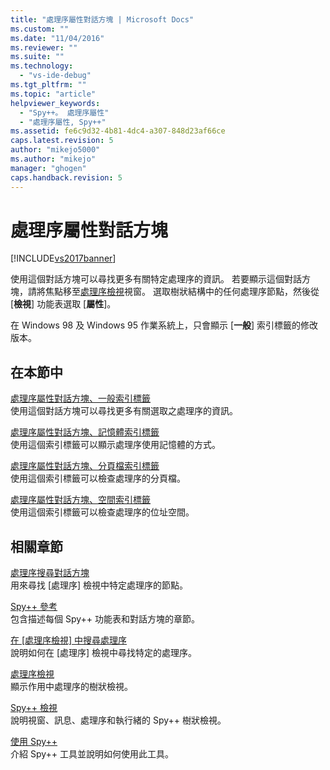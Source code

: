 ```yaml
---
title: "處理序屬性對話方塊 | Microsoft Docs"
ms.custom: ""
ms.date: "11/04/2016"
ms.reviewer: ""
ms.suite: ""
ms.technology: 
  - "vs-ide-debug"
ms.tgt_pltfrm: ""
ms.topic: "article"
helpviewer_keywords: 
  - "Spy++。 處理序屬性"
  - "處理序屬性, Spy++"
ms.assetid: fe6c9d32-4b81-4dc4-a307-848d23af66ce
caps.latest.revision: 5
author: "mikejo5000"
ms.author: "mikejo"
manager: "ghogen"
caps.handback.revision: 5
---
```

# 處理序屬性對話方塊
[!INCLUDE[vs2017banner](../code-quality/includes/vs2017banner.md)]

使用這個對話方塊可以尋找更多有關特定處理序的資訊。  若要顯示這個對話方塊，請將焦點移至[處理序檢視](../debugger/processes-view.md)視窗。  選取樹狀結構中的任何處理序節點，然後從 \[**檢視**\] 功能表選取 \[**屬性**\]。  
  
 在 Windows 98 及 Windows 95 作業系統上，只會顯示 \[**一般**\] 索引標籤的修改版本。  
  
## 在本節中  
 [處理序屬性對話方塊、一般索引標籤](../debugger/general-tab-thread-properties-dialog-box.md)  
 使用這個對話方塊可以尋找更多有關選取之處理序的資訊。  
  
 [處理序屬性對話方塊、記憶體索引標籤](../debugger/memory-tab-process-properties-dialog-box.md)  
 使用這個索引標籤可以顯示處理序使用記憶體的方式。  
  
 [處理序屬性對話方塊、分頁檔索引標籤](../debugger/page-file-tab-process-properties-dialog-box.md)  
 使用這個索引標籤可以檢查處理序的分頁檔。  
  
 [處理序屬性對話方塊、空間索引標籤](../debugger/space-tab-process-properties-dialog-box.md)  
 使用這個索引標籤可以檢查處理序的位址空間。  
  
## 相關章節  
 [處理序搜尋對話方塊](../debugger/process-search-dialog-box.md)  
 用來尋找 \[處理序\] 檢視中特定處理序的節點。  
  
 [Spy\+\+ 參考](../debugger/spy-increment-reference.md)  
 包含描述每個 Spy\+\+ 功能表和對話方塊的章節。  
  
 [在 &#91;處理序檢視&#93; 中搜尋處理序](../debugger/how-to-search-for-a-process-in-processes-view.md)  
 說明如何在 \[處理序\] 檢視中尋找特定的處理序。  
  
 [處理序檢視](../debugger/processes-view.md)  
 顯示作用中處理序的樹狀檢視。  
  
 [Spy\+\+ 檢視](../debugger/spy-increment-views.md)  
 說明視窗、訊息、處理序和執行緒的 Spy\+\+ 樹狀檢視。  
  
 [使用 Spy\+\+](../debugger/using-spy-increment.md)  
 介紹 Spy\+\+ 工具並說明如何使用此工具。